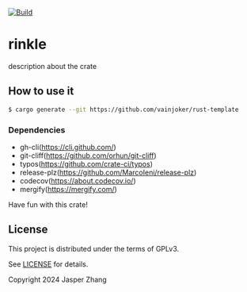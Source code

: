 [![Build](https://github.com/vainjoker/rinkle/actions/workflows/integration.yml/badge.svg)](https://github.com/vainjoker/rinkle/actions/workflows/integration.yml)

# rinkle

description about the crate

## How to use it

```bash
$ cargo generate --git https://github.com/vainjoker/rust-template
```

### Dependencies

- gh-cli(https://cli.github.com/)
- git-cliff(https://github.com/orhun/git-cliff)
- typos(https://github.com/crate-ci/typos)
- release-plz(https://github.com/MarcoIeni/release-plz)
- codecov(https://about.codecov.io/)
- mergify(https://mergify.com/)


Have fun with this crate!

## License

This project is distributed under the terms of GPLv3.

See [LICENSE](LICENSE) for details.

Copyright 2024 Jasper Zhang
